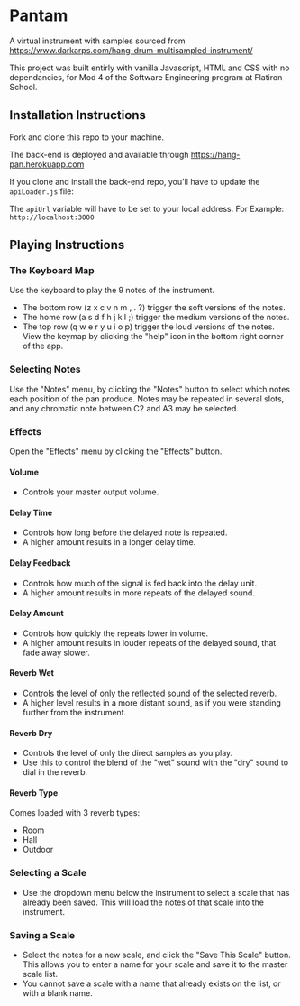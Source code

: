# Pantam

A virtual instrument with samples sourced from https://www.darkarps.com/hang-drum-multisampled-instrument/

This project was built entirly with vanilla Javascript, HTML and CSS with no dependancies, for Mod 4 of the Software Engineering program at Flatiron School.

## Installation Instructions

Fork and clone this repo to your machine.

The back-end is deployed and available through https://hang-pan.herokuapp.com

If you clone and install the back-end repo, you'll have to update the ```apiLoader.js``` file:

The ```apiUrl``` variable will have to be set to your local address.  For Example:
```http://localhost:3000```


## Playing Instructions

### The Keyboard Map
Use the keyboard to play the 9 notes of the instrument.  
- The bottom row (z x c v n m , . ?) trigger the soft versions of the notes.
- The home row (a s d f h j k l ;) trigger the medium versions of the notes.
- The top row (q w e r y u i o p) trigger the loud versions of the notes.
View the keymap by clicking the "help" icon in the bottom right corner of the app.

### Selecting Notes
Use the "Notes" menu, by clicking the "Notes" button to select which notes each position of the pan produce.
Notes may be repeated in several slots, and any chromatic note between C2 and A3 may be selected.

### Effects
Open the "Effects" menu by clicking the "Effects" button.

#### Volume
- Controls your master output volume.

#### Delay Time
- Controls how long before the delayed note is repeated.
- A higher amount results in a longer delay time.

#### Delay Feedback
- Controls how much of the signal is fed back into the delay unit.
- A higher amount results in more repeats of the delayed sound.

#### Delay Amount 
- Controls how quickly the repeats lower in volume.
- A higher amount results in louder repeats of the delayed sound, that fade away slower.

#### Reverb Wet
- Controls the level of only the reflected sound of the selected reverb.
- A higher level results in a more distant sound, as if you were standing further from the instrument.

#### Reverb Dry
- Controls the level of only the direct samples as you play.  
- Use this to control the blend of the "wet" sound with the "dry" sound to dial in the reverb.

#### Reverb Type
Comes loaded with 3 reverb types:
- Room
- Hall
- Outdoor

### Selecting a Scale
- Use the dropdown menu below the instrument to select a scale that has already been saved.  This will load the notes of that scale into the instrument.

### Saving a Scale
- Select the notes for a new scale, and click the "Save This Scale" button.  This allows you to enter a name for your scale and save it to the master scale list.
- You cannot save a scale with a name that already exists on the list, or with a blank name.

